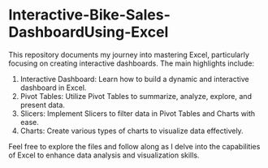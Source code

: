 # Interactive-Bike-Sales-DashboardUsing-Excel
This repository documents my journey into mastering Excel, particularly focusing on creating interactive dashboards. The main highlights include:

1. Interactive Dashboard: Learn how to build a dynamic and interactive dashboard in Excel.
2. Pivot Tables: Utilize Pivot Tables to summarize, analyze, explore, and present data.
3. Slicers: Implement Slicers to filter data in Pivot Tables and Charts with ease.
4. Charts: Create various types of charts to visualize data effectively.

Feel free to explore the files and follow along as I delve into the capabilities of Excel to enhance data analysis and visualization skills.
